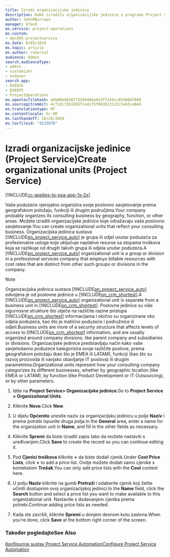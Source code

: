 ```yaml
---
title: Izradi organizacijske jedinice
description: Kako izraditi organizacijske jedinice u programu Project Service
author: JohnPBurrows
manager: kfend
ms.service: project-operations
ms.custom:
- dyn365-projectservice
ms.date: 8/03/2018
ms.topic: article
ms.author: ruhercul
audience: Admin
search.audienceType:
- admin
- customizer
- enduser
search.app:
- D365CE
- D365PS
- ProjectOperations
ms.openlocfilehash: ebb00b9838773560404a9e3f7a19cc83408d7889
ms.sourcegitcommit: 4cf1dc1561b92fca4175f0b3813133c5e63ce8e6
ms.translationtype: HT
ms.contentlocale: hr-HR
ms.lasthandoff: 10/28/2020
ms.locfileid: "4125078"
---
```

# <a name="create-organizational-units-project-service"></a><span data-ttu-id="5187a-103">Izradi organizacijske jedinice (Project Service)</span><span class="sxs-lookup"><span data-stu-id="5187a-103">Create organizational units (Project Service)</span></span>

[!INCLUDE[cc-applies-to-psa-app-1x-2x](../includes/cc-applies-to-psa-app-1x-2x.md)]

<span data-ttu-id="5187a-104">Vaše poduzeće vjerojatno organizira svoje poslovno savjetovanje prema geografskom položaju, funkciji ili drugim područjima.</span><span class="sxs-lookup"><span data-stu-id="5187a-104">Your company probably organizes its consulting business by geography, function, or other areas.</span></span> <span data-ttu-id="5187a-105">Možete izraditi organizacijske jedinice koje odražavaju vaše poslovno savjetovanje.</span><span class="sxs-lookup"><span data-stu-id="5187a-105">You can create organizational units that reflect your consulting business.</span></span> <span data-ttu-id="5187a-106">Organizacijska jedinica sustava [!INCLUDE[pn_project_service_auto](../includes/pn-project-service-auto.md)] je grupa ili odjel unutar poduzeća za profesionalne usluge koje uključuje naplative resurse sa stopama troškova koja se razlikuje od drugih takvih grupa ili odjela unutar poduzeća.</span><span class="sxs-lookup"><span data-stu-id="5187a-106">A [!INCLUDE[pn_project_service_auto](../includes/pn-project-service-auto.md)] organizational unit is a group or division in a professional services company that employs billable resources with cost rates that are distinct from other such groups or divisions in the company.</span></span>  
  
> [!NOTE]
>  <span data-ttu-id="5187a-107">Organizacijska jedinica sustava [!INCLUDE[pn_project_service_auto](../includes/pn-project-service-auto.md)] odvojena je od poslovne jedinice u [!INCLUDE[pn_crm_shortest](../includes/pn-crm-shortest.md)].</span><span class="sxs-lookup"><span data-stu-id="5187a-107">A [!INCLUDE[pn_project_service_auto](../includes/pn-project-service-auto.md)] organizational unit is separate from a business unit in [!INCLUDE[pn_crm_shortest](../includes/pn-crm-shortest.md)].</span></span> <span data-ttu-id="5187a-108">Poslovne jedinice su više sigurnosne strukture što utječe na različite razine pristupa [!INCLUDE[pn_crm_shortest](../includes/pn-crm-shortest.md)] informacijama i obično su organizirane oko odjela poduzeća, kao što je matično poduzeće i podružnice ili odjeli.</span><span class="sxs-lookup"><span data-stu-id="5187a-108">Business units are more of a security structure that affects levels of access to [!INCLUDE[pn_crm_shortest](../includes/pn-crm-shortest.md)] information, and are usually organized around company divisions, like parent company and subsidiaries or divisions.</span></span> <span data-ttu-id="5187a-109">Organizacijske jedinice predstavljaju način kako vaše savjetodavno poduzeće kategorizira svoje različite poslove, prema geografskom položaju (kao što je EMEA ili LATAM), funkciji (kao što su razvoj proizvoda ili vanjsko obavljanje IT poslova) ili drugim parametrima.</span><span class="sxs-lookup"><span data-stu-id="5187a-109">Organizational units represent how your consulting company categorizes its different businesses, whether by geographic location (like EMEA or LATAM), by function (like Product Development or IT Outsourcing), or by other parameters.</span></span>  
  
1.  <span data-ttu-id="5187a-110">Idite na **Project Service> Organizacijske jedinice**.</span><span class="sxs-lookup"><span data-stu-id="5187a-110">Go to **Project Service > Organizational Units**.</span></span>  
  
2.  <span data-ttu-id="5187a-111">Kliknite **Novo**.</span><span class="sxs-lookup"><span data-stu-id="5187a-111">Click **New**.</span></span>  
  
3.  <span data-ttu-id="5187a-112">U dijelu **Općenito** unesite naziv za organizacijsku jedinicu u polje **Naziv** i prema potrebi ispunite druga polja.</span><span class="sxs-lookup"><span data-stu-id="5187a-112">In the **General** area, enter a name for the organization unit in **Name**, and fill in the other fields as necessary.</span></span>  
  
4.  <span data-ttu-id="5187a-113">Kliknite **Spremi** da biste izradili zapis tako da možete nastaviti s uređivanjem.</span><span class="sxs-lookup"><span data-stu-id="5187a-113">Click **Save** to create the record so you can continue editing it.</span></span>  
  
5.  <span data-ttu-id="5187a-114">Pod **Cjenici troškova** kliknite **+** da biste dodali cjenik.</span><span class="sxs-lookup"><span data-stu-id="5187a-114">Under **Cost Price Lists**, click **+** to add a price list.</span></span> <span data-ttu-id="5187a-115">Ovdje možete dodati samo cjenike s kontekstom **Trošak**.</span><span class="sxs-lookup"><span data-stu-id="5187a-115">You can only add price lists with the **Cost** context here.</span></span>  
  
6.  <span data-ttu-id="5187a-116">U polju **Naziv** kliknite na gumb **Pretraži** i odaberite cjenik koji želite učiniti dostupnim ovoj organizacijskoj jedinici.</span><span class="sxs-lookup"><span data-stu-id="5187a-116">In the **Name** field, click the **Search** button and select a price list you want to make available to this organizational unit.</span></span> <span data-ttu-id="5187a-117">Nastavite s dodavanjem cjenika prema potrebi.</span><span class="sxs-lookup"><span data-stu-id="5187a-117">Continue adding price lists as needed.</span></span>  
  
7.  <span data-ttu-id="5187a-118">Kada ste završili, kliknite **Spremi** u donjem desnom kutu zaslona.</span><span class="sxs-lookup"><span data-stu-id="5187a-118">When you’re done, click **Save** at the bottom right corner of the screen.</span></span>  
  
### <a name="see-also"></a><span data-ttu-id="5187a-119">Također pogledajte</span><span class="sxs-lookup"><span data-stu-id="5187a-119">See Also</span></span>  
 [<span data-ttu-id="5187a-120">Konfiguriraj sustav Project Service Automation</span><span class="sxs-lookup"><span data-stu-id="5187a-120">Configure Project Service Automation</span></span>](../psa/configure.md)
